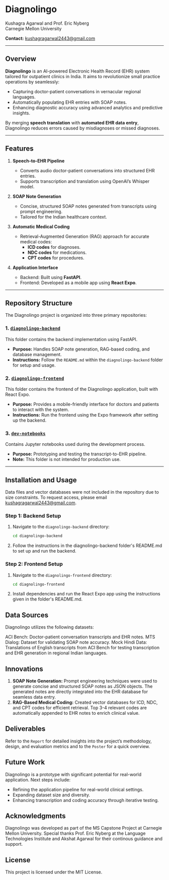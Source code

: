 # Diagnolingo  

Kushagra Agarwal and Prof. Eric Nyberg  
Carnegie Mellon University  

**Contact:** kushagragarwal2443@gmail.com 

---

## Overview  

**Diagnolingo** is an AI-powered Electronic Health Record (EHR) system tailored for outpatient clinics in India. It aims to revolutionize small practice operations by seamlessly:  
- Capturing doctor-patient conversations in vernacular regional languages.  
- Automatically populating EHR entries with SOAP notes.  
- Enhancing diagnostic accuracy using advanced analytics and predictive insights.  

By merging **speech translation** with **automated EHR data entry**, Diagnolingo reduces errors caused by misdiagnoses or missed diagnoses.  

---

## Features  
1. **Speech-to-EHR Pipeline**  
   - Converts audio doctor-patient conversations into structured EHR entries.  
   - Supports transcription and translation using OpenAI’s Whisper model.  

2. **SOAP Note Generation**  
   - Concise, structured SOAP notes generated from transcripts using prompt engineering.  
   - Tailored for the Indian healthcare context.  

3. **Automatic Medical Coding**  
   - Retrieval-Augmented Generation (RAG) approach for accurate medical codes:  
     - **ICD codes** for diagnoses.  
     - **NDC codes** for medications.  
     - **CPT codes** for procedures.  

4. **Application Interface**  
   - Backend: Built using **FastAPI**.  
   - Frontend: Developed as a mobile app using **React Expo**.  

---

## Repository Structure  

The Diagnolingo project is organized into three primary repositories:  

### 1. [`diagnolingo-backend`](./diagnolingo-backend)  
This folder contains the backend implementation using FastAPI.  
- **Purpose:** Handles SOAP note generation, RAG-based coding, and database management.  
- **Instructions:** Follow the `README.md` within the `diagnolingo-backend` folder for setup and usage.  

### 2. [`diagnolingo-frontend`](./diagnolingo-frontend)  
This folder contains the frontend of the Diagnolingo application, built with React Expo.  
- **Purpose:** Provides a mobile-friendly interface for doctors and patients to interact with the system.  
- **Instructions:** Run the frontend using the Expo framework after setting up the backend.  

### 3. [`dev-notebooks`](./dev-notebooks)  
Contains Jupyter notebooks used during the development process.  
- **Purpose:** Prototyping and testing the transcript-to-EHR pipeline.  
- **Note:** This folder is not intended for production use.  

---

## Installation and Usage 

Data files and vector databases were not included in the repository due to size constraints. To request access, please email kushagragarwal2443@gmail.com.

### Step 1: Backend Setup  
1. Navigate to the `diagnolingo-backend` directory:  
   ```bash
   cd diagnolingo-backend
   ```

2. Follow the instructions in the diagnolingo-backend folder's README.md to set up and run the backend.

### Step 2: Frontend Setup
1. Navigate to the `diagnolingo-frontend` directory:
    ```bash
    cd diagnolingo-frontend
    ```

2. Install dependencies and run the React Expo app using the instructions given in the folder's README.md.

## Data Sources

Diagnolingo utilizes the following datasets:

ACI Bench: Doctor-patient conversation transcripts and EHR notes.
MTS Dialog: Dataset for validating SOAP note accuracy.
Mock Hindi Data: Translations of English transcripts from ACI Bench for testing transcription and EHR generation in regional Indian languages.

## Innovations
1. **SOAP Note Generation:**
Prompt engineering techniques were used to generate concise and structured SOAP notes as JSON objects.
The generated notes are directly integrated into the EHR database for seamless data entry.
2. **RAG-Based Medical Coding:**
Created vector databases for ICD, NDC, and CPT codes for efficient retrieval.
Top 3-4 relevant codes are automatically appended to EHR notes to enrich clinical value.

## Deliverables

Refer to the ```Report``` for detailed insights into the project’s methodology, design, and evaluation metrics and to the ```Poster``` for a quick overview. 

## Future Work
Diagnolingo is a prototype with significant potential for real-world application. Next steps include:

- Refining the application pipeline for real-world clinical settings.
- Expanding dataset size and diversity.
- Enhancing transcription and coding accuracy through iterative testing.

## Acknowledgments
Diagnolingo was developed as part of the MS Capstone Project at Carnegie Mellon University. Special thanks Prof. Eric Nyberg at the Language Technologies Institute and Akshat Agarwal for their continous guidance and support.

## License
This project is licensed under the MIT License. 